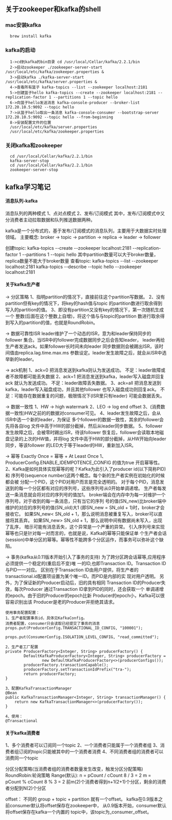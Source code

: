 ## 关于zookeeper和kafka的shell
   ### mac安装kafka
      brew install kafka
   ### kafka的启动
      1->cd到kafka的bin目录 cd /usr/local/Cellar/kafka/2.2.1/bin
      2->启动zookeeper ./zookeeper-server-start /usr/local/etc/kafka/zookeeper.properties &
      3->启动kafka ./kafka-server-start /usr/local/etc/kafka/server.properties &
      4->查看所有篮子 kafka-topics --list --zookeeper localhost:2181
      5->创建篮子hello kafka-topics --create --zookeeper localhost:2181 --replication-factor 1 --partitions 1 --topic hello
      6->向篮子hello发送消息 kafka-console-producer --broker-list 172.20.10.5:9092 --topic hello
      7->从篮子hello取出一条消息 kafka-console-consumer --bootstrap-server 172.20.10.5:9092 --topic hello --from-beginning
      8->安装配置文件的位置
      /usr/local/etc/kafka/server.properties
      /usr/local/etc/kafka/zookeeper.properties

   ### 关闭kafka和zookeeper
      cd /usr/local/Cellar/kafka/2.2.1/bin
      kafka-server-stop
      cd /usr/local/Cellar/kafka/2.2.1/bin
      zookeeper-server-stop

## kafka学习笔记

#### 消息队列-kafka
消息队列的两种模式
1、点对点模式
2、发布/订阅模式
其中，发布/订阅模式中又分消费者主动拉取数据和队列推送数据两种。

kafka是一个分布式的，基于发布/订阅模式的消息队列，主要用于大数据实时处理领域。
主要概念:
broker -> topic -> partition -> replica -> leader -> follower

创建topic:
kafka-topics --create --zookeeper localhost:2181
--replication-factor 1 --partitions 1 --topic hello
其中partition数量可以大于broker数量，replica数量不能大于broker数量
查看topic:
kafka-topics --list --zookeeper localhost:2181
kafka-topics --describe --topic hello --zookeeper localhost:2181

#### 关于kafka生产者
-> 分区策略
1、指明partition的情况下，直接前往这个partition写数据。
2、没有partition但有key的情况下，将key的hash值与topic
的partition数进行取余得到写入的partition的值。
3、即没有partition又没有key的情况下，第一次随机生成一个
整数(后面在这个整数上自增)，将这个值与与topic的partition
数进行取余得到写入的partition的值，也就是RoundRobin。

-> 数据可靠性ISR
leader维护了一个动态的ISR，意为和leader保持同步的follower
集合。当ISR中的follower完成数据同步之后会告知leader，
leader再给生产者发送ack。如果follower长时间未向leader
同步数据则会被踢出ISR，该时间值由replica.lag.time.max.ms
参数设定。leader发生故障之后，就会从ISR中选举新的leader。

-> ack机制
1、ack=0
把消息发送到kafka则认为发送成功。
不足：leader故障或者不故障都可能丢失数据
2、ack=1
把消息发送到kafka，leader写入磁盘并回复ack
就认为发送成功。
不足：leader故障丢失数据。
3、ack=all
把消息发送到kafka，leader写入磁盘成功，并且其他follower
也写入磁盘成功则回复ack。
不足：可能存在数据重复的问题，极限情况下(ISR里只有leader)
可能会数据丢失。

-> 数据一致性
1、HW -> high watermark
2、LEO -> log end offset
3、(消费数据一致性)HW之前的的数据对consumer可见。
4、leader发生故障之后，会从ISR中选一个新的leader，为保证
多个follower的数据一致性，其余的follower会先将各自log
文件中高于HW的部分截掉，然后从leader同步数据。
5、follower发生故障之后，会被零时踢出ISR，待该follower
恢复后，follower会读取本地磁盘记录的上次的HW值，并将log
文件中高于HW的部分截掉，从HW开始向leader同步，等该follower
的LED大于等于leader的HW，重新加入ISR。

-> 幂等
Exactly Once = 幂等 + At Least Once
1、ProducerConfig.ENABLE_IDEMPOTENCE_CONFIG 的值为true
开启幂等性。
2、Kafka是如何具体实现幂等的呢？Kafka为此引入了producer id(以下简称PID)和
序列号(sequence number)这两个概念。每个新的生产者实例在初始化的时候都会被
分配一个PID，这个PID对用户而言是完全透明的。
对于每个PID，消息发送到的每一个分区都有对应的序列号，这些序列号从0开始单调递增。
生产者每发送一条消息就会将对应的序列号的值加1。
broker端会在内存中为每一对维护一个序列号。对于收到的每一条消息，只有当它的序列
号的值(SN_new)比broker端中维护的对应的序列号的值(SN_old)大1
(即SN_new = SN_old + 1)时，broker才会接收它。
如果SN_new< SN_old + 1，那么说明消息被重复写入，broker可以直接将其丢弃。
如果SN_new> SN_old + 1，那么说明中间有数据尚未写入，出现了乱序，
暗示可能有消息丢失，这个异常是一个严重的异常。
引入序列号来实现幂等也只是针对每一对而言的，也就是说，Kafka的幂等只能保证单
个生产者会话(session)中单分区的幂等。幂等性不能跨多个分区运作，而事务可以弥补这个缺陷。

-> 事务(kafka从0.11版本开始引入了事务的支持)
为了跨分区跨会话幂等,应用程序必须提供一个稳定的(重启后不变)唯
一的ID,也即Transaction ID。Transaction ID与PID一一对应。
区别在于Transaction ID由用户提供，将生产者的 
transactional.id配置项设置为某个唯一ID。而PID是内部的实
现对用户透明。
另外，为了保证新的Producer启动后，旧的具有相同 
Transaction ID的Producer失效，每次Producer 
通过Transaction ID拿到PID的同时，还会获取一个
单调递增的epoch。由于旧的Producer的epoch比新
Producer的epoch小，Kafka可以很容易识别出该
Producer是老的Producer并拒绝其请求。

    使用事务配置配置：
    1、生产者配置事务id，具体见KafkaConfig。
    消费者配置，consumer只会读取已经提交了事务的消息
    props.put(ProducerConfig.TRANSACTIONAL_ID_CONFIG, "100001");
    
    props.put(ConsumerConfig.ISOLATION_LEVEL_CONFIG, "read_committed");
     
    2、生产者工厂配置
    private ProducerFactory<Integer, String> producerFactory() {
            DefaultKafkaProducerFactory<Integer, String> producerFactory =
                    new DefaultKafkaProducerFactory<>(producerConfigs());
            producerFactory.transactionCapable();
            producerFactory.setTransactionIdPrefix("tra-");
            return producerFactory;
    }
     
    3、配置KafkaTransactionManager
    @Bean
    public KafkaTransactionManager<Integer, String> transactionManager() {
        return new KafkaTransactionManager<>(producerFactory());
    }
    
    4、使用：
    @Transactional
    
#### 关于kafka消费者
1、多个消费者可以订阅同一个topic
2、一个消费者只能属于一个消费者组
3、消费者组订阅的topic只能被其中的一个消费者消费
4、不同消费者组的消费者可以消费同一个topic

分区分配策略(当消费者组的消费者数量发生改变，触发分区分配策略)
RoundRobin:轮询策略
Range(默认):
n = pCount / cCount   8 / 3 = 2
m = pCount % cCount  8 % 3 = 2
前m(2)个消费者得到n+1(2+1)个分区，剩余的消费者分配到N(2)个分区

offset：
不同的 group + topic + partition 就有一个offset。
kafka在0.9版本之前consumer默认将offset保存在zookeeper中，
从0.9版本开始，consumer默认将offset保存在kafka一个内置的
topic中，该topic为_consumer_offset。